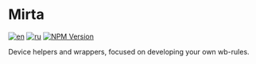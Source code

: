 # Mirta

[![en](https://img.shields.io/badge/lang-en-olivedrab.svg?style=flat-square)](https://github.com/wb-mirta/core/blob/latest/packages/mirta/README.md)
[![ru](https://img.shields.io/badge/lang-ru-dimgray.svg?style=flat-square)](https://github.com/wb-mirta/core/blob/latest/packages/mirta/README.ru.md)
[![NPM Version](https://img.shields.io/npm/v/mirta?style=flat-square)](https://npmjs.com/package/mirta)

Device helpers and wrappers, focused on developing your own wb-rules.